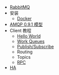 * [RabbitMQ](/)
* 安装
    * [Docker](install/docker.md)
* [AMQP 0.9.1 模型](amqp.md)
* Client 教程
    * [Hello World](tutorials/hello-world.md)
    * [Work Queues](tutorials/work-queues.md)
    * [Publish/Subscribe](tutorials/publish-subscribe.md)
    * Routing
    * Topics
    * [RPC](tutorials/RPC.md)
* [HA](HA.md)

